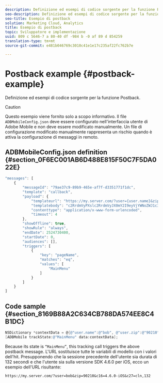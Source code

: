 ```yaml
---
description: Definizione ed esempi di codice sorgente per la funzione Postback.
seo-description: Definizione ed esempi di codice sorgente per la funzione Postback.
seo-title: Esempio di postback
solution: Marketing Cloud, Analytics
title: Esempio di postback
topic: Sviluppatore e implementazione
uuid: 809 c 5646-7 a 80-40 df -984 b -0 af 89 d 854259
translation-type: tm+mt
source-git-commit: e481b046769c3010c41e1e17c235af22fc762b7e

---
```



# Postback example {#postback-example}

Definizione ed esempi di codice sorgente per la funzione Postback.

>[!CAUTION]
>
>Questo esempio viene fornito solo a scopo informativo. Il file `ADBMobileConfig.json` deve essere configurato nell'interfaccia utente di Adobe Mobile e non deve essere modificato manualmente. Un file di configurazione modificato manualmente rappresenta un rischio quando è attiva la configurazione di messaggi in remoto.

## ADBMobileConfig.json definition {#section_0F6EC001AB6D488E815F50C7F5DA022E}

```js
"messages": [ 
    { 
        "messageId": "79ae37c9-89b9-465e-af7f-d3351771f1dc", 
        "template": "callback", 
        "payload": {  
            "templateurl": "https://my.server.com/?user={user.name}&zip={user.zip}&c16={%sdkver%}&c27=cln,{a.PrevSessionLength}", 
            "templatebody": "c2RrdmVyPXslc2RrdmVyJX0mY2I9eyVjYWNoZWJ1c3QlfSZjbGllbnRJZD17bi5jbGllbnQuaWR9JnRzPXsldGltZXN0YW1wVSV9JnRzej17JXRpbWVzdGFtcFolfQ==", 
            "contenttype": "application/x-www-form-urlencoded",  
            "timeout": 4 
        }, 
        "showOffline": true, 
        "showRule": "always", 
        "endDate": 2524730400, 
        "startDate": 0, 
        "audiences": [], 
        "triggers": [ 
            { 
                "key": "pageName", 
                "matches": "eq", 
                "values": [ 
                    "MainMenu" 
                ] 
            } 
        ] 
    } 
] 
```

## Code sample {#section_8169B88A2C634CB788DA574EE8C4B1DC}

```objective-c
NSDictionary *contextData = @{@"user.name":@"bob", @"user.zip":@"90210"}; 
[ADBMobile trackState:@"MainMenu" data:contextData];
```

Because its state is `“MainMenu”`, this tracking call triggers the above postback message. L'URL sostituisce tutte le variabili di modello con i valori dell'hit. Presupponendo che la sessione precedente dell'utente sia durata di 132 secondi e che l'utente sia sulla versione SDK 4.6.0 per iOS, ecco un esempio dell'URL risultante:

`https://my.server.com/?user=bob&zip=90210&c16=4.6.0-iOS&c27=cln,132`
